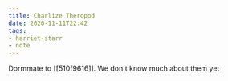 ```yaml
---
title: Charlize Theropod
date: 2020-11-11T22:42
tags:
- harriet-starr
- note
---
```


Dormmate to [[510f9616]]. We don't know much about them yet
